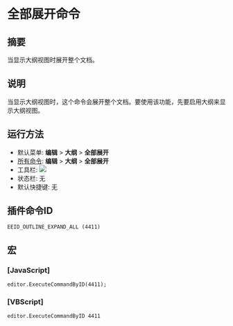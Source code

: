 # 全部展开命令

## 摘要

当显示大纲视图时展开整个文档。

## 说明

当显示大纲视图时，这个命令会展开整个文档。要使用该功能，先要启用大纲来显示大纲视图。

## 运行方法

- 默认菜单: **编辑** \> **大纲** \> **全部展开**
- [所有命令](../tools/all_commands): **编辑** \> **大纲** \> **全部展开**
- 工具栏: ![](../../images/outline_exp..png)
- 状态栏: 无
- 默认快捷键: 无

## 插件命令ID

```
EEID_OUTLINE_EXPAND_ALL (4411)
```

## 宏

### \[JavaScript\]

```
editor.ExecuteCommandByID(4411);
```

### \[VBScript\]

```
editor.ExecuteCommandByID 4411
```
